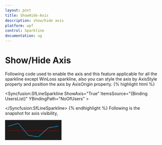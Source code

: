 ```yaml
---
layout: post
title: ShowHide-Axis
description: show/hide axis
platform: wpf
control: Sparkline
documentation: ug
---
```


# Show/Hide Axis

Following code used to enable the axis and this feature applicable for all the sparkline except WinLoss sparkline, also you can style the axis by AxisStyle property and position the axis by AxisOrigin property.
{% highlight html %}

<Syncfusion:SfLineSparkline ShowAxis="True" ItemsSource="{Binding UsersList}"                     YBindingPath="NoOfUsers" >

</Syncfusion:SfLineSparkline>
{% endhighlight %}
Following is the snapshot for axis visibility,

![C:/Users/ApoorvahR/Desktop/11.png](ShowHide-Axis_images/ShowHide-Axis_img1.png)



